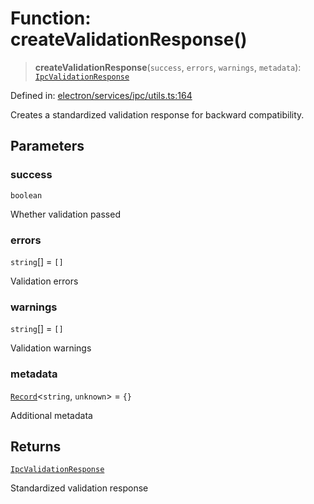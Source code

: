 # Function: createValidationResponse()

> **createValidationResponse**(`success`, `errors`, `warnings`, `metadata`): [`IpcValidationResponse`](../../types/interfaces/IpcValidationResponse.md)

Defined in: [electron/services/ipc/utils.ts:164](https://github.com/Nick2bad4u/Uptime-Watcher/blob/main/electron/services/ipc/utils.ts#L164)

Creates a standardized validation response for backward compatibility.

## Parameters

### success

`boolean`

Whether validation passed

### errors

`string`[] = `[]`

Validation errors

### warnings

`string`[] = `[]`

Validation warnings

### metadata

[`Record`](https://www.typescriptlang.org/docs/handbook/utility-types.html#recordkeys-type)\<`string`, `unknown`\> = `{}`

Additional metadata

## Returns

[`IpcValidationResponse`](../../types/interfaces/IpcValidationResponse.md)

Standardized validation response
